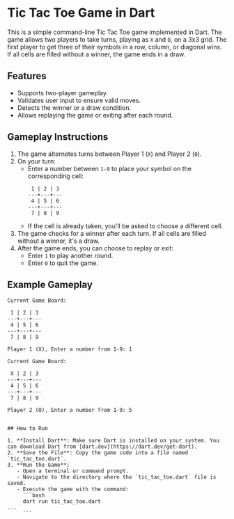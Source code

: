 # Tic Tac Toe Game in Dart

This is a simple command-line Tic Tac Toe game implemented in Dart. The game allows two players to take turns, playing as `X` and `O`, on a 3x3 grid. The first player to get three of their symbols in a row, column, or diagonal wins. If all cells are filled without a winner, the game ends in a draw.

## Features

- Supports two-player gameplay.
- Validates user input to ensure valid moves.
- Detects the winner or a draw condition.
- Allows replaying the game or exiting after each round.

## Gameplay Instructions

1. The game alternates turns between Player 1 (`X`) and Player 2 (`O`).
2. On your turn:
   - Enter a number between `1-9` to place your symbol on the corresponding cell:
     ```
      1 | 2 | 3
     ---+---+---
      4 | 5 | 6
     ---+---+---
      7 | 8 | 9
     ```
   - If the cell is already taken, you'll be asked to choose a different cell.
3. The game checks for a winner after each turn. If all cells are filled without a winner, it's a draw.
4. After the game ends, you can choose to replay or exit:
   - Enter `1` to play another round.
   - Enter `0` to quit the game.

## Example Gameplay

```text
Current Game Board:

 1 | 2 | 3 
---+---+---
 4 | 5 | 6 
---+---+---
 7 | 8 | 9 

Player 1 (X), Enter a number from 1-9: 1

Current Game Board:

 X | 2 | 3 
---+---+---
 4 | 5 | 6 
---+---+---
 7 | 8 | 9 

Player 2 (O), Enter a number from 1-9: 5


## How to Run

1. **Install Dart**: Make sure Dart is installed on your system. You can download Dart from [dart.dev](https://dart.dev/get-dart).
2. **Save the File**: Copy the game code into a file named `tic_tac_toe.dart`.
3. **Run the Game**:
   - Open a terminal or command prompt.
   - Navigate to the directory where the `tic_tac_toe.dart` file is saved.
   - Execute the game with the command:
     ```bash
     dart run tic_tac_toe.dart
...
     ```

